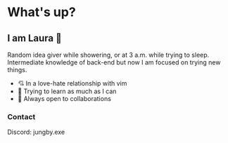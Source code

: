 # What's up?
## I am Laura 🦦

Random idea giver while showering, or at 3 a.m. while trying to sleep. Intermediate knowledge of back-end but now I am focused on trying new things.

- 💘 In a love-hate relationship with vim
- 📖 Trying to learn as much as I can
- 🤝 Always open to collaborations

### Contact

Discord: jungby.exe
